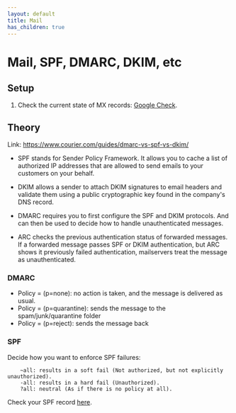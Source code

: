 ```yaml
---
layout: default
title: Mail
has_children: true
---
```


# Mail, SPF, DMARC, DKIM, etc

## Setup

1. Check the current state of MX records: [Google Check](https://toolbox.googleapps.com/apps/checkmx/).


## Theory

Link: https://www.courier.com/guides/dmarc-vs-spf-vs-dkim/

* SPF stands for Sender Policy Framework. It allows you to cache a list of authorized IP addresses that are allowed to send emails to your customers on your behalf.

* DKIM allows a sender to attach DKIM signatures to email headers and validate them using a public cryptographic key found in the company's DNS record.

* DMARC requires you to first configure the SPF and DKIM protocols. And can then be used to decide how to handle unauthenticated messages.

* ARC checks the previous authentication status of forwarded messages. If a forwarded message passes SPF or DKIM authentication, but ARC shows it previously failed authentication, mailservers treat the message as unauthenticated.

### DMARC

* Policy = (p=none): no action is taken, and the message is delivered as usual.
* Policy = (p=quarantine): sends the message to the spam/junk/quarantine folder
* Policy = (p=reject): sends the message back

### SPF

Decide how you want to enforce SPF failures:

```
    ~all: results in a soft fail (Not authorized, but not explicitly unauthorized).
    -all: results in a hard fail (Unauthorized).
    ?all: neutral (As if there is no policy at all).
```

Check your SPF record [here](https://mxtoolbox.com/SuperTool.aspx?action=spf).



